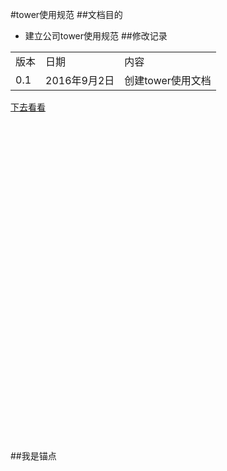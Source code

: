 #tower使用规范
##文档目的
* 建立公司tower使用规范
##修改记录
<table>
<tr>
	<td>版本</td>
	<td>日期</td>
	<td>内容</td>
</tr>
<tr>
	<td>0.1</td>
	<td>2016年9月2日</td>
	<td>创建tower使用文档</td>
</tr>
</table>

[下去看看](#我是锚点)




















<br>
<br>
<br>
<br><br>
<br><br>
<br><br>
<br><br>
<br><br>
<br><br>
<br><br>
<br><br>
<br><br>
<br><br>
<br><br>
<br><br>
<br><br>
<br>












##我是锚点


